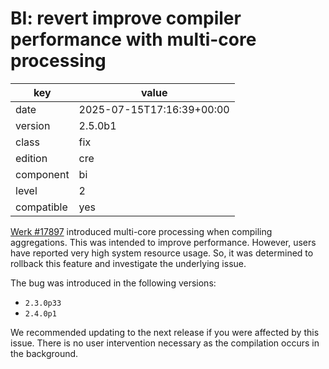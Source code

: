 [//]: # (werk v2)
# BI: revert improve compiler performance with multi-core processing

key        | value
---------- | ---
date       | 2025-07-15T17:16:39+00:00
version    | 2.5.0b1
class      | fix
edition    | cre
component  | bi
level      | 2
compatible | yes

[Werk #17897](https://checkmk.com/werk/17897) introduced multi-core processing
when compiling aggregations. This was intended to improve performance. However,
users have reported very high system resource usage. So, it was determined to
rollback this feature and investigate the underlying issue.

The bug was introduced in the following versions:

- `2.3.0p33`
- `2.4.0p1`

We recommended updating to the next release if you were affected by this issue.
There is no user intervention necessary as the compilation occurs in the
background.
